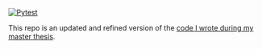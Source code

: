 [![Pytest](https://github.com/JuliusRye/CDSC-ML-search/actions/workflows/tests.yml/badge.svg)](https://github.com/JuliusRye/CDSC-ML-search/actions/workflows/tests.yml)

This repo is an updated and refined version of the [code I wrote during my master thesis](https://github.com/JuliusRye/QEC).
